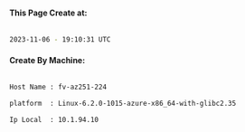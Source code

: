 
   
#### This Page Create at:

```bash

2023-11-06 - 19:10:31 UTC

```

#### Create By Machine:

```bash

Host Name : fv-az251-224

platform  : Linux-6.2.0-1015-azure-x86_64-with-glibc2.35

Ip Local  : 10.1.94.10

```

